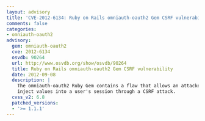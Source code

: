 ```yaml
---
layout: advisory
title: 'CVE-2012-6134: Ruby on Rails omniauth-oauth2 Gem CSRF vulnerability'
comments: false
categories:
- omniauth-oauth2
advisory:
  gem: omniauth-oauth2
  cve: 2012-6134
  osvdb: 90264
  url: http://www.osvdb.org/show/osvdb/90264
  title: Ruby on Rails omniauth-oauth2 Gem CSRF vulnerability
  date: 2012-09-08
  description: |
    The omniauth-oauth2 Ruby Gem contains a flaw that allows an attacker to
    inject values into a user's session through a CSRF attack.
  cvss_v2: 6.8
  patched_versions:
  - '>= 1.1.1'
---
```

